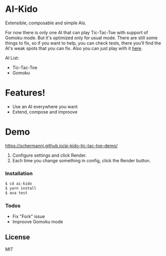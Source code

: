 # AI-Kido

Extensible, composable and simple AIs.

For now there is only one AI that can play Tic-Tac-Toe with support of Gomoku mode.
But it's optimized only for usual mode. There are still some things to fix, so if you want to help, you can check tests, there you'll find the AI's weak spots that you can fix. Also you can just play with it [here](https://schermannj.github.io/ai-kido-tic-tac-toe-demo/).
 
AI List:
  - Tic-Tac-Toe
  - Gomoku

# Features!

  - Use an AI everywhere you want
  - Extend, compose and improove

# Demo
https://schermannj.github.io/ai-kido-tic-tac-toe-demo/

1. Configure settings and click Render.
2. Each time you change something in config, click the Render button.

### Installation

```sh
$ cd ai-kido
$ yarn install
$ ava test
```

### Todos

 - Fix "Fork" issue
 - Improove Gomoku mode

License
----
MIT